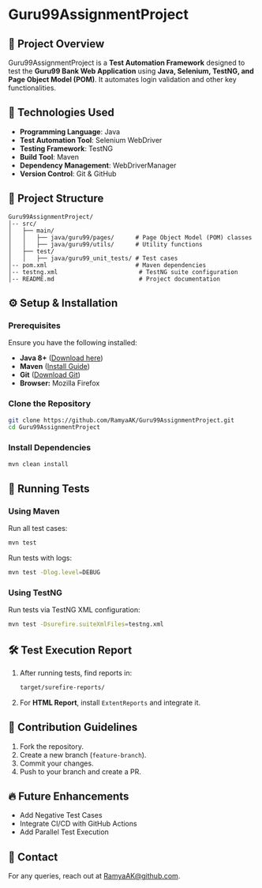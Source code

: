 # Guru99AssignmentProject

## 📌 Project Overview
Guru99AssignmentProject is a **Test Automation Framework** designed to test the **Guru99 Bank Web Application** using **Java, Selenium, TestNG, and Page Object Model (POM)**. It automates login validation and other key functionalities.

## 🚀 Technologies Used
- **Programming Language**: Java
- **Test Automation Tool**: Selenium WebDriver
- **Testing Framework**: TestNG
- **Build Tool**: Maven
- **Dependency Management**: WebDriverManager
- **Version Control**: Git & GitHub

## 📂 Project Structure
```
Guru99AssignmentProject/
│-- src/
│   ├── main/
│   │   ├── java/guru99/pages/      # Page Object Model (POM) classes
│   │   ├── java/guru99/utils/      # Utility functions
│   ├── test/
│   │   ├── java/guru99_unit_tests/ # Test cases
│-- pom.xml                         # Maven dependencies
│-- testng.xml                       # TestNG suite configuration
│-- README.md                        # Project documentation
```

## ⚙️ Setup & Installation
### Prerequisites
Ensure you have the following installed:
- **Java 8+** ([Download here](https://www.oracle.com/java/technologies/javase-jdk11-downloads.html))
- **Maven** ([Install Guide](https://maven.apache.org/install.html))
- **Git** ([Download Git](https://git-scm.com/downloads))
- **Browser:** Mozilla Firefox

### Clone the Repository
```sh
git clone https://github.com/RamyaAK/Guru99AssignmentProject.git
cd Guru99AssignmentProject
```

### Install Dependencies
```sh
mvn clean install
```

## 🏃 Running Tests
### Using Maven
Run all test cases:
```sh
mvn test
```
Run tests with logs:
```sh
mvn test -Dlog.level=DEBUG
```

### Using TestNG
Run tests via TestNG XML configuration:
```sh
mvn test -Dsurefire.suiteXmlFiles=testng.xml
```

## 🛠 Test Execution Report
1. After running tests, find reports in:
   ```sh
   target/surefire-reports/
   ```
2. For **HTML Report**, install `ExtentReports` and integrate it.

## 🤝 Contribution Guidelines
1. Fork the repository.
2. Create a new branch (`feature-branch`).
3. Commit your changes.
4. Push to your branch and create a PR.

## 🔥 Future Enhancements
- Add Negative Test Cases
- Integrate CI/CD with GitHub Actions
- Add Parallel Test Execution

## 📧 Contact
For any queries, reach out at [RamyaAK@github.com](mailto:RamyaAK@github.com).
